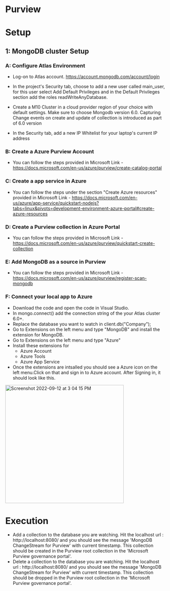 # Purview

# Setup

## 1: MongoDB cluster Setup

### A: Configure Atlas Environment

  - Log-on to Atlas account. https://account.mongodb.com/account/login
  
  - In the project's Security tab, choose to add a new user called main_user, for this user select Add Default Privileges and in the Default Privileges section add the roles readWriteAnyDatabase.
  - Create a M10 Cluster in a cloud provider region of your choice with default settings. Make sure to choose Mongodb version 6.0. Capturing Change events on create and update of collection is introduced as part of 6.0 version
  - In the Security tab, add a new IP Whitelist for your laptop's current IP address

### B: Create a Azure Purview Account

  - You can follow the steps provided in Microsoft Link -  https://docs.microsoft.com/en-us/azure/purview/create-catalog-portal
  
### C: Create a app service in Azure

  - You can follow the steps under the section "Create Azure resources" provided in Microsoft Link - https://docs.microsoft.com/en-us/azure/app-service/quickstart-nodejs?tabs=linux&pivots=development-environment-azure-portal#create-azure-resources

### D: Create a Purview collection in Azure Portal

  - You can follow the steps provided in Microsoft Link - https://docs.microsoft.com/en-us/azure/purview/quickstart-create-collection

### E: Add MongoDB as a source in Purview

- You can follow the steps provided in Microsoft Link - https://docs.microsoft.com/en-us/azure/purview/register-scan-mongodb

### F: Connect your local app to Azure

  - Download the code and open the code in Visual Studio.
  - In mongo.connect() add the connection string of the your Atlas cluster 6.0+.
  - Replace the database you want to watch in client.db("Company"); 
  -  Go to Extensions on the left menu and type "MongoDB" and install the extension for MongoDB.
  - Go to Extensions on the left menu and type "Azure"
  - Install these extensions for 
    - Azure Account
    - Azure Tools
    - Azure App Service
  - Once the extensions are intsalled you should see a Azure icon on the left menu.Click on that and sign in to Azure account. After Signing in, it should look like this.
   <img width="373" alt="Screenshot 2022-09-12 at 3 04 15 PM" src="https://user-images.githubusercontent.com/101181433/189621346-c3d9fef8-7fb4-4235-a5da-6e39bf2624a6.png">


    
# Execution

  - Add a collection to the database you are watching. Hit the localhost url : http://localhost:8080/ and you should see the message 'MongoDB ChangeStream for Purview' with current timestamp. This collection should be created in the Purview root collection in the 'Microsoft Purview governance portal'.
  - Delete a collection to the database you are watching. Hit the localhost url : http://localhost:8080/ and you should see the message 'MongoDB ChangeStream for Purview' with current timestamp. This collection should be dropped in the Purview root collection in the 'Microsoft Purview governance portal'.

    
    
    
  


  

  
